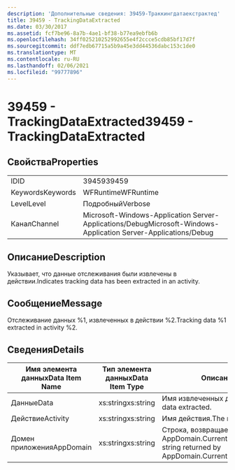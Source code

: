 ```yaml
---
description: 'Дополнительные сведения: 39459-Траккингдатаекстрактед'
title: 39459 - TrackingDataExtracted
ms.date: 03/30/2017
ms.assetid: fcf7be96-8a7b-4ae1-bf38-b77ea9ebfb6b
ms.openlocfilehash: 34ff025210252992655e4f2ccce5cdb85bf17d7f
ms.sourcegitcommit: ddf7edb67715a5b9a45e3dd44536dabc153c1de0
ms.translationtype: MT
ms.contentlocale: ru-RU
ms.lasthandoff: 02/06/2021
ms.locfileid: "99777896"
---
```

# <a name="39459---trackingdataextracted"></a><span data-ttu-id="1ab55-103">39459 - TrackingDataExtracted</span><span class="sxs-lookup"><span data-stu-id="1ab55-103">39459 - TrackingDataExtracted</span></span>

## <a name="properties"></a><span data-ttu-id="1ab55-104">Свойства</span><span class="sxs-lookup"><span data-stu-id="1ab55-104">Properties</span></span>  
  
|||  
|-|-|  
|<span data-ttu-id="1ab55-105">ID</span><span class="sxs-lookup"><span data-stu-id="1ab55-105">ID</span></span>|<span data-ttu-id="1ab55-106">39459</span><span class="sxs-lookup"><span data-stu-id="1ab55-106">39459</span></span>|  
|<span data-ttu-id="1ab55-107">Keywords</span><span class="sxs-lookup"><span data-stu-id="1ab55-107">Keywords</span></span>|<span data-ttu-id="1ab55-108">WFRuntime</span><span class="sxs-lookup"><span data-stu-id="1ab55-108">WFRuntime</span></span>|  
|<span data-ttu-id="1ab55-109">Level</span><span class="sxs-lookup"><span data-stu-id="1ab55-109">Level</span></span>|<span data-ttu-id="1ab55-110">Подробный</span><span class="sxs-lookup"><span data-stu-id="1ab55-110">Verbose</span></span>|  
|<span data-ttu-id="1ab55-111">Канал</span><span class="sxs-lookup"><span data-stu-id="1ab55-111">Channel</span></span>|<span data-ttu-id="1ab55-112">Microsoft-Windows-Application Server-Applications/Debug</span><span class="sxs-lookup"><span data-stu-id="1ab55-112">Microsoft-Windows-Application Server-Applications/Debug</span></span>|  
  
## <a name="description"></a><span data-ttu-id="1ab55-113">Описание</span><span class="sxs-lookup"><span data-stu-id="1ab55-113">Description</span></span>  

 <span data-ttu-id="1ab55-114">Указывает, что данные отслеживания были извлечены в действии.</span><span class="sxs-lookup"><span data-stu-id="1ab55-114">Indicates tracking data has been extracted in an activity.</span></span>  
  
## <a name="message"></a><span data-ttu-id="1ab55-115">Сообщение</span><span class="sxs-lookup"><span data-stu-id="1ab55-115">Message</span></span>  

 <span data-ttu-id="1ab55-116">Отслеживание данных %1, извлеченных в действии %2.</span><span class="sxs-lookup"><span data-stu-id="1ab55-116">Tracking data %1 extracted in activity %2.</span></span>  
  
## <a name="details"></a><span data-ttu-id="1ab55-117">Сведения</span><span class="sxs-lookup"><span data-stu-id="1ab55-117">Details</span></span>  
  
|<span data-ttu-id="1ab55-118">Имя элемента данных</span><span class="sxs-lookup"><span data-stu-id="1ab55-118">Data Item Name</span></span>|<span data-ttu-id="1ab55-119">Тип элемента данных</span><span class="sxs-lookup"><span data-stu-id="1ab55-119">Data Item Type</span></span>|<span data-ttu-id="1ab55-120">Описание</span><span class="sxs-lookup"><span data-stu-id="1ab55-120">Description</span></span>|  
|--------------------|--------------------|-----------------|  
|<span data-ttu-id="1ab55-121">Данные</span><span class="sxs-lookup"><span data-stu-id="1ab55-121">Data</span></span>|<span data-ttu-id="1ab55-122">xs:string</span><span class="sxs-lookup"><span data-stu-id="1ab55-122">xs:string</span></span>|<span data-ttu-id="1ab55-123">Имя извлеченных данных.</span><span class="sxs-lookup"><span data-stu-id="1ab55-123">The name of the data extracted.</span></span>|  
|<span data-ttu-id="1ab55-124">Действие</span><span class="sxs-lookup"><span data-stu-id="1ab55-124">Activity</span></span>|<span data-ttu-id="1ab55-125">xs:string</span><span class="sxs-lookup"><span data-stu-id="1ab55-125">xs:string</span></span>|<span data-ttu-id="1ab55-126">Имя действия.</span><span class="sxs-lookup"><span data-stu-id="1ab55-126">The name of the activity.</span></span>|  
|<span data-ttu-id="1ab55-127">Домен приложения</span><span class="sxs-lookup"><span data-stu-id="1ab55-127">AppDomain</span></span>|<span data-ttu-id="1ab55-128">xs:string</span><span class="sxs-lookup"><span data-stu-id="1ab55-128">xs:string</span></span>|<span data-ttu-id="1ab55-129">Строка, возвращаемая AppDomain.CurrentDomain.FriendlyName.</span><span class="sxs-lookup"><span data-stu-id="1ab55-129">The string returned by AppDomain.CurrentDomain.FriendlyName.</span></span>|
